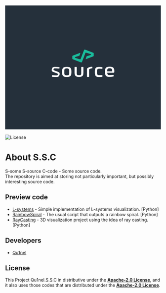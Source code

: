 <p align="center">
  <img src="./.github/source.png" height=400px />
</p>

<img src="https://img.shields.io/github/license/Qu1nel/S.S.C?color=g" alt="License" />

# About S.S.C

S-some S-source C-code - Some source code.\
The repository is aimed at storing not particularly important, but possibly interesting source code.

## Preview code

- [L-systems](src/L-systems/) - Simple implementation of L-systems visualization. [Python]
- [RainbowSpiral](src/RainbowSpiral) - The usual script that outputs a rainbow spiral. [Python]
- [RayCasting](src/RayCasting) - 3D visualization project using the idea of ray casting. [Python]

## Developers

- [Qu1nel](https://github.com/Qu1nel)

## License

This Project Qu1nel.S.S.C in distributive under the **[Apache-2.0 License](./LICENSE)**, and it also uses those codes that are
distributed under the **[Apache-2.0 License](./LICENSE)**.
